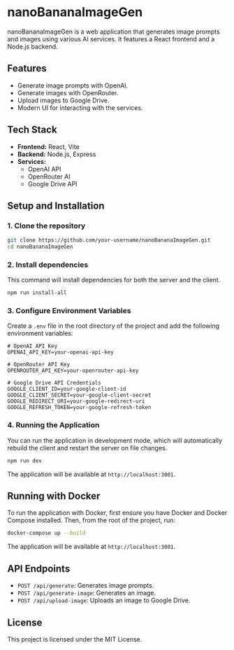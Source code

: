 # nanoBananaImageGen

nanoBananaImageGen is a web application that generates image prompts and images using various AI services. It features a React frontend and a Node.js backend.

## Features

-   Generate image prompts with OpenAI.
-   Generate images with OpenRouter.
-   Upload images to Google Drive.
-   Modern UI for interacting with the services.

## Tech Stack

-   **Frontend:** React, Vite
-   **Backend:** Node.js, Express
-   **Services:**
    -   OpenAI API
    -   OpenRouter AI
    -   Google Drive API

## Setup and Installation

### 1. Clone the repository

```bash
git clone https://github.com/your-username/nanoBananaImageGen.git
cd nanoBananaImageGen
```

### 2. Install dependencies

This command will install dependencies for both the server and the client.

```bash
npm run install-all
```

### 3. Configure Environment Variables

Create a `.env` file in the root directory of the project and add the following environment variables:

```env
# OpenAI API Key
OPENAI_API_KEY=your-openai-api-key

# OpenRouter API Key
OPENROUTER_API_KEY=your-openrouter-api-key

# Google Drive API Credentials
GOOGLE_CLIENT_ID=your-google-client-id
GOOGLE_CLIENT_SECRET=your-google-client-secret
GOOGLE_REDIRECT_URI=your-google-redirect-uri
GOOGLE_REFRESH_TOKEN=your-google-refresh-token
```

### 4. Running the Application

You can run the application in development mode, which will automatically rebuild the client and restart the server on file changes.

```bash
npm run dev
```

The application will be available at `http://localhost:3001`.

## Running with Docker

To run the application with Docker, first ensure you have Docker and Docker Compose installed. Then, from the root of the project, run:

```bash
docker-compose up --build
```

The application will be available at `http://localhost:3001`.

## API Endpoints

-   `POST /api/generate`: Generates image prompts.
-   `POST /api/generate-image`: Generates an image.
-   `POST /api/upload-image`: Uploads an image to Google Drive.

## License

This project is licensed under the MIT License.
